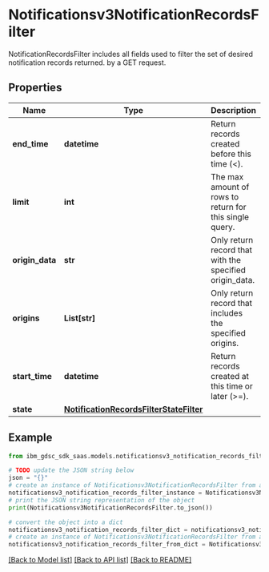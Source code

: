 # Notificationsv3NotificationRecordsFilter

NotificationRecordsFilter includes all fields used to filter the set of desired notification records returned. by a GET request.

## Properties

Name | Type | Description | Notes
------------ | ------------- | ------------- | -------------
**end_time** | **datetime** | Return records created before this time (&lt;). | [optional] 
**limit** | **int** | The max amount of rows to return for this single query. | [optional] 
**origin_data** | **str** | Only return record that with the specified origin_data. | [optional] 
**origins** | **List[str]** | Only return record that includes the specified origins. | [optional] 
**start_time** | **datetime** | Return records created at this time or later (&gt;&#x3D;). | [optional] 
**state** | [**NotificationRecordsFilterStateFilter**](NotificationRecordsFilterStateFilter.md) |  | [optional] 

## Example

```python
from ibm_gdsc_sdk_saas.models.notificationsv3_notification_records_filter import Notificationsv3NotificationRecordsFilter

# TODO update the JSON string below
json = "{}"
# create an instance of Notificationsv3NotificationRecordsFilter from a JSON string
notificationsv3_notification_records_filter_instance = Notificationsv3NotificationRecordsFilter.from_json(json)
# print the JSON string representation of the object
print(Notificationsv3NotificationRecordsFilter.to_json())

# convert the object into a dict
notificationsv3_notification_records_filter_dict = notificationsv3_notification_records_filter_instance.to_dict()
# create an instance of Notificationsv3NotificationRecordsFilter from a dict
notificationsv3_notification_records_filter_from_dict = Notificationsv3NotificationRecordsFilter.from_dict(notificationsv3_notification_records_filter_dict)
```
[[Back to Model list]](../README.md#documentation-for-models) [[Back to API list]](../README.md#documentation-for-api-endpoints) [[Back to README]](../README.md)


